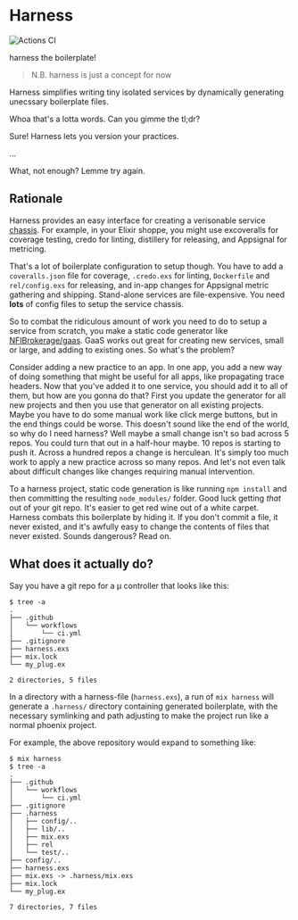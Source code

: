 # Harness

![Actions CI](https://github.com/NFIBrokerage/harness/workflows/Actions%20CI/badge.svg)

harness the boilerplate!

> N.B. harness is just a concept for now

Harness simplifies writing tiny isolated services by dynamically generating
unecssary boilerplate files.

Whoa that's a lotta words. Can you gimme the tl;dr?

Sure! Harness lets you version your practices.

...

What, not enough? Lemme try again.

## Rationale

Harness provides an easy interface for creating a verisonable service
[chassis](https://microservices.io/patterns/microservice-chassis.html). For
example, in your Elixir shoppe, you might use excoveralls for coverage testing,
credo for linting, distillery for releasing, and Appsignal for metricing.

That's a lot of boilerplate configuration to setup though. You have to add
a `coveralls.json` file for coverage, `.credo.exs` for linting, `Dockerfile`
and `rel/config.exs` for releasing, and in-app changes for Appsignal metric
gathering and shipping. Stand-alone services are file-expensive. You need
**lots** of config files to setup the service chassis.

So to combat the ridiculous amount of work you need to do to setup a service
from scratch, you make a static code generator like
[NFIBrokerage/gaas](https://github.com/NFIBrokerage/gaas). GaaS works out great
for creating new services, small or large, and adding to existing ones. So
what's the problem?

Consider adding a new practice to an app. In one app, you add a new way of
doing something that might be useful for all apps, like propagating trace
headers. Now that you've added it to one service, you should add it to all
of them, but how are you gonna do that? First you update the generator for all
new projects and then you use that generator on all existing projects. Maybe
you have to do some manual work like click merge buttons, but in the end things
could be worse. This doesn't sound like the end of the world, so why do I need
harness? Well maybe a small change isn't so bad across 5 repos. You could turn
that out in a half-hour maybe. 10 repos is starting to push it. Across a
hundred repos a change is herculean. It's simply too much work to apply a new
practice across so many repos. And let's not even talk about difficult changes
like changes requiring manual intervention.

To a harness project, static code generation is like running `npm install` and
then committing the resulting `node_modules/` folder. Good luck getting _that_
out of your git repo. It's easier to get red wine out of a white carpet.
Harness combats this boilerplate by hiding it. If you don't commit a file, it
never existed, and it's awfully easy to change the contents of files that never
existed. Sounds dangerous? Read on.

## What does it actually do?

Say you have a git repo for a µ controller that looks like this:

```
$ tree -a
.
├── .github
│   └── workflows
│       └── ci.yml
├── .gitignore
├── harness.exs
├── mix.lock
└── my_plug.ex

2 directories, 5 files
```

In a directory with a harness-file (`harness.exs`), a run of `mix harness` will
generate a `.harness/` directory containing generated boilerplate, with the
necessary symlinking and path adjusting to make the project run like a normal
phoenix project.

For example, the above repository would expand to something like:

```
$ mix harness
$ tree -a
.
├── .github
│   └── workflows
│       └── ci.yml
├── .gitignore
├── .harness
│   ├── config/..
│   ├── lib/..
│   ├── mix.exs
│   ├── rel
│   └── test/..
├── config/..
├── harness.exs
├── mix.exs -> .harness/mix.exs
├── mix.lock
└── my_plug.ex

7 directories, 7 files
```
